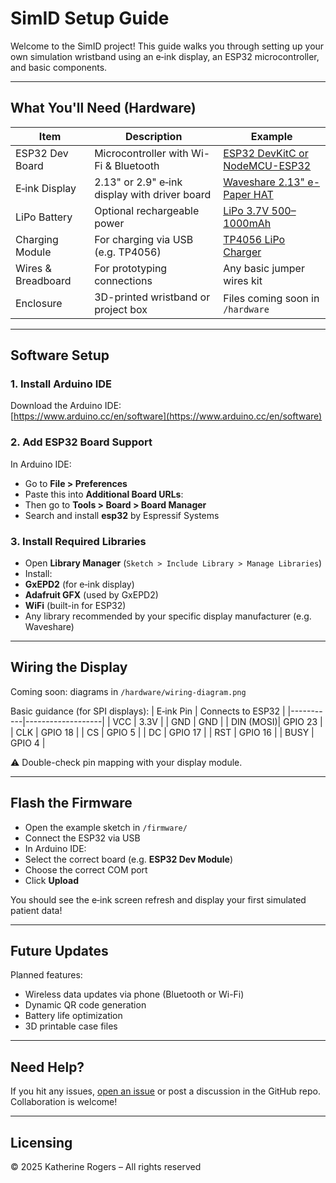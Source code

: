 # SimID Setup Guide

Welcome to the SimID project! This guide walks you through setting up your own simulation wristband using an e‑ink display, an ESP32 microcontroller, and basic components.

---

## What You'll Need (Hardware)

| Item | Description | Example |
|------|-------------|---------|
| ESP32 Dev Board | Microcontroller with Wi-Fi & Bluetooth | [ESP32 DevKitC or NodeMCU-ESP32](https://thepihut.com/products/esp32-development-board) |
| E‑ink Display | 2.13" or 2.9" e‑ink display with driver board | [Waveshare 2.13" e-Paper HAT](https://thepihut.com/products/2-13-e-paper-display-hat) |
| LiPo Battery | Optional rechargeable power | [LiPo 3.7V 500–1000mAh](https://www.adafruit.com/product/1578) |
| Charging Module | For charging via USB (e.g. TP4056) | [TP4056 LiPo Charger](https://www.amazon.co.uk/dp/B08CR5N9W1) |
| Wires & Breadboard | For prototyping connections | Any basic jumper wires kit |
| Enclosure | 3D-printed wristband or project box | Files coming soon in `/hardware` |

---

## Software Setup

### 1. Install Arduino IDE
Download the Arduino IDE:  
[https://www.arduino.cc/en/software](https://www.arduino.cc/en/software)

### 2. Add ESP32 Board Support
In Arduino IDE:
- Go to **File > Preferences**
- Paste this into **Additional Board URLs**:  
- Then go to **Tools > Board > Board Manager**
- Search and install **esp32** by Espressif Systems

### 3. Install Required Libraries
- Open **Library Manager** (`Sketch > Include Library > Manage Libraries`)
- Install:
- **GxEPD2** (for e‑ink display)
- **Adafruit GFX** (used by GxEPD2)
- **WiFi** (built-in for ESP32)
- Any library recommended by your specific display manufacturer (e.g. Waveshare)

---

## Wiring the Display

Coming soon: diagrams in `/hardware/wiring-diagram.png`

Basic guidance (for SPI displays):
| E‑ink Pin | Connects to ESP32 |
|-----------|-------------------|
| VCC       | 3.3V              |
| GND       | GND               |
| DIN (MOSI)| GPIO 23           |
| CLK       | GPIO 18           |
| CS        | GPIO 5            |
| DC        | GPIO 17           |
| RST       | GPIO 16           |
| BUSY      | GPIO 4            |

⚠️ Double-check pin mapping with your display module.

---

## Flash the Firmware

- Open the example sketch in `/firmware/`
- Connect the ESP32 via USB
- In Arduino IDE:
- Select the correct board (e.g. **ESP32 Dev Module**)
- Choose the correct COM port
- Click **Upload**

You should see the e‑ink screen refresh and display your first simulated patient data!

---

## Future Updates

Planned features:
- Wireless data updates via phone (Bluetooth or Wi-Fi)
- Dynamic QR code generation
- Battery life optimization
- 3D printable case files

---

## Need Help?

If you hit any issues, [open an issue](https://github.com/yourusername/SimID/issues) or post a discussion in the GitHub repo. Collaboration is welcome!

---

## Licensing

© 2025 Katherine Rogers – All rights reserved
